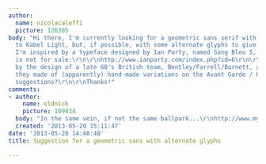 ```yaml
---
author:
  name: nicolacaleffi
  picture: 126385
body: "Hi there, I'm currently looking for a geometric sans serif with a design similar
  to Kabel Light, but, if possible, with some alternate glyphs to give it more personality.
  I'm inspired by a typeface designed by Ian Party, named Sang Bleu 5, which unfortunately
  is not for sale:\r\n\r\nhttp://www.ianparty.com/index.php?id=6\r\n\r\nI'm also fascinated
  by the design of a late 60's British team, Bentley/Farrell/Burnett, and the use
  they made of (apparently) hand-made variations on the Avant Garde / Kabel lineage:\r\n\r\nhttp://mikedempsey.typepad.com/.a/6a00e5532538c48833011169029392970c-800wi\r\n\r\nhttp://mikedempsey.typepad.com/.a/6a00e5532538c48833011169028bb7970c-800wi\r\n\r\nAny
  suggestions?\r\n\r\nThanks!"
comments:
- author:
    name: oldnick
    picture: 109434
  body: "In the same vein, if not the same ballpark...\r\nhttp://www.myfonts.com/fonts/nicksfonts/samosata-nf/"
  created: '2013-05-20 15:11:47'
date: '2013-05-20 14:48:48'
title: Suggestion for a geometric sans with alternate glyphs

---
```

